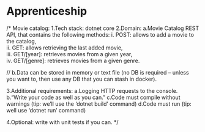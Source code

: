 # Apprenticeship
/*
Movie catalog:
1.Tech stack: dotnet core
2.Domain:
    a.Movie Catalog REST API, that contains the following methods:
        i.      POST: allows to add a movie to the catalog,       
        ii.     GET: allows retrieving the last added movie,      
        iii.    GET/[year]: retrieves movies from a given year,   
        iv.     GET/[genre]: retrieves movies from a given genre. 

 //   b.Data can be stored in memory or text file (no DB is required – unless you want to, then use any DB that you can stash in docker).

3.Additional requirements:
    a.Logging HTTP requests to the console.
    b.“Write your code as well as you can.”
    c.Code must compile without warnings (tip: we’ll use the ‘dotnet build’ command)
    d.Code must run (tip: well use ‘dotnet run’ command)

4.Optional: write with unit tests if you can.
*/
